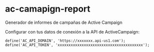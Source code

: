 # ac-camapign-report
Generador de informes de campañas de Active Campaign

Configurar con tus datos de conexión a la API de ActiveCampaign:
```
define('AC_API_DOMAIN', 'https://xxxxxxx.api-us1.com'); 
define('AC_API_TOKEN', 'xxxxxxxxxxxxxxxxxxxxxxxxxxxxxxxxxxxxxxx');
```
